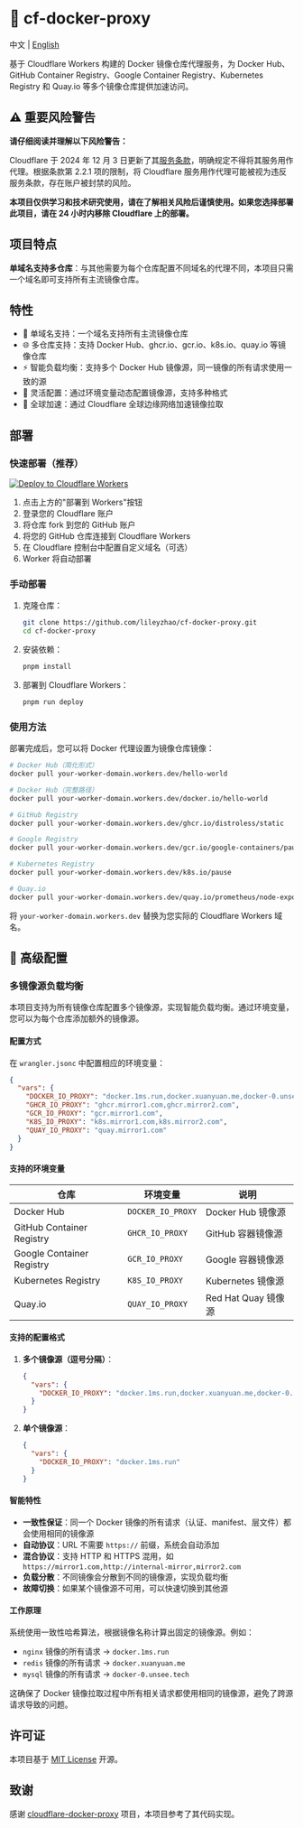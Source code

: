 # 🐳 cf-docker-proxy

中文 | [English](README_EN.md)

基于 Cloudflare Workers 构建的 Docker 镜像仓库代理服务，为 Docker Hub、GitHub Container Registry、Google Container Registry、Kubernetes Registry 和 Quay.io 等多个镜像仓库提供加速访问。

## ⚠️ 重要风险警告

**请仔细阅读并理解以下风险警告：**

Cloudflare 于 2024 年 12 月 3 日更新了其[服务条款](https://www.cloudflare.com/terms/)，明确规定不得将其服务用作代理。根据条款第 2.2.1 项的限制，将 Cloudflare 服务用作代理可能被视为违反服务条款，存在账户被封禁的风险。

**本项目仅供学习和技术研究使用，请在了解相关风险后谨慎使用。如果您选择部署此项目，请在 24 小时内移除 Cloudflare 上的部署。**

## 项目特点

**单域名支持多仓库**：与其他需要为每个仓库配置不同域名的代理不同，本项目只需一个域名即可支持所有主流镜像仓库。

## 特性

- 🔗 单域名支持：一个域名支持所有主流镜像仓库
- 🌐 多仓库支持：支持 Docker Hub、ghcr.io、gcr.io、k8s.io、quay.io 等镜像仓库
- ⚡ 智能负载均衡：支持多个 Docker Hub 镜像源，同一镜像的所有请求使用一致的源
- 🔧 灵活配置：通过环境变量动态配置镜像源，支持多种格式
- 🚀 全球加速：通过 Cloudflare 全球边缘网络加速镜像拉取

## 部署

### 快速部署（推荐）

[![Deploy to Cloudflare Workers](https://deploy.workers.cloudflare.com/button)](https://deploy.workers.cloudflare.com/?url=https://github.com/lileyzhao/cf-docker-proxy)

1. 点击上方的"部署到 Workers"按钮
2. 登录您的 Cloudflare 账户
3. 将仓库 fork 到您的 GitHub 账户
4. 将您的 GitHub 仓库连接到 Cloudflare Workers
5. 在 Cloudflare 控制台中配置自定义域名（可选）
6. Worker 将自动部署

### 手动部署

1. 克隆仓库：

   ```bash
   git clone https://github.com/lileyzhao/cf-docker-proxy.git
   cd cf-docker-proxy
   ```

2. 安装依赖：

   ```bash
   pnpm install
   ```

3. 部署到 Cloudflare Workers：

   ```bash
   pnpm run deploy
   ```

### 使用方法

部署完成后，您可以将 Docker 代理设置为镜像仓库镜像：

```bash
# Docker Hub（简化形式）
docker pull your-worker-domain.workers.dev/hello-world

# Docker Hub（完整路径）
docker pull your-worker-domain.workers.dev/docker.io/hello-world

# GitHub Registry
docker pull your-worker-domain.workers.dev/ghcr.io/distroless/static

# Google Registry
docker pull your-worker-domain.workers.dev/gcr.io/google-containers/pause

# Kubernetes Registry
docker pull your-worker-domain.workers.dev/k8s.io/pause

# Quay.io
docker pull your-worker-domain.workers.dev/quay.io/prometheus/node-exporter
```

将 `your-worker-domain.workers.dev` 替换为您实际的 Cloudflare Workers 域名。

## 🔧 高级配置

### 多镜像源负载均衡

本项目支持为所有镜像仓库配置多个镜像源，实现智能负载均衡。通过环境变量，您可以为每个仓库添加额外的镜像源。

#### 配置方式

在 `wrangler.jsonc` 中配置相应的环境变量：

```json
{
  "vars": {
    "DOCKER_IO_PROXY": "docker.1ms.run,docker.xuanyuan.me,docker-0.unsee.tech",
    "GHCR_IO_PROXY": "ghcr.mirror1.com,ghcr.mirror2.com",
    "GCR_IO_PROXY": "gcr.mirror1.com",
    "K8S_IO_PROXY": "k8s.mirror1.com,k8s.mirror2.com",
    "QUAY_IO_PROXY": "quay.mirror1.com"
  }
}
```

#### 支持的环境变量

| 仓库                      | 环境变量          | 说明                |
| ------------------------- | ----------------- | ------------------- |
| Docker Hub                | `DOCKER_IO_PROXY` | Docker Hub 镜像源   |
| GitHub Container Registry | `GHCR_IO_PROXY`   | GitHub 容器镜像源   |
| Google Container Registry | `GCR_IO_PROXY`    | Google 容器镜像源   |
| Kubernetes Registry       | `K8S_IO_PROXY`    | Kubernetes 镜像源   |
| Quay.io                   | `QUAY_IO_PROXY`   | Red Hat Quay 镜像源 |

#### 支持的配置格式

1. **多个镜像源（逗号分隔）**：

   ```json
   {
     "vars": {
       "DOCKER_IO_PROXY": "docker.1ms.run,docker.xuanyuan.me,docker-0.unsee.tech"
     }
   }
   ```

2. **单个镜像源**：

   ```json
   {
     "vars": {
       "DOCKER_IO_PROXY": "docker.1ms.run"
     }
   }
   ```

#### 智能特性

- **一致性保证**：同一个 Docker 镜像的所有请求（认证、manifest、层文件）都会使用相同的镜像源
- **自动协议**：URL 不需要 `https://` 前缀，系统会自动添加
- **混合协议**：支持 HTTP 和 HTTPS 混用，如 `https://mirror1.com,http://internal-mirror,mirror2.com`
- **负载分散**：不同镜像会分散到不同的镜像源，实现负载均衡
- **故障切换**：如果某个镜像源不可用，可以快速切换到其他源

#### 工作原理

系统使用一致性哈希算法，根据镜像名称计算出固定的镜像源。例如：

- `nginx` 镜像的所有请求 → `docker.1ms.run`
- `redis` 镜像的所有请求 → `docker.xuanyuan.me`
- `mysql` 镜像的所有请求 → `docker-0.unsee.tech`

这确保了 Docker 镜像拉取过程中所有相关请求都使用相同的镜像源，避免了跨源请求导致的问题。

## 许可证

本项目基于 [MIT License](LICENSE) 开源。

## 致谢

感谢 [cloudflare-docker-proxy](https://github.com/ciiiii/cloudflare-docker-proxy) 项目，本项目参考了其代码实现。

